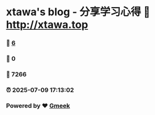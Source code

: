 # xtawa's blog - 分享学习心得 :link: http://xtawa.top 
### :page_facing_up: [6](http://xtawa.top/tag.html) 
### :speech_balloon: 0 
### :hibiscus: 7266 
### :alarm_clock: 2025-07-09 17:13:02 
### Powered by :heart: [Gmeek](https://github.com/Meekdai/Gmeek)
